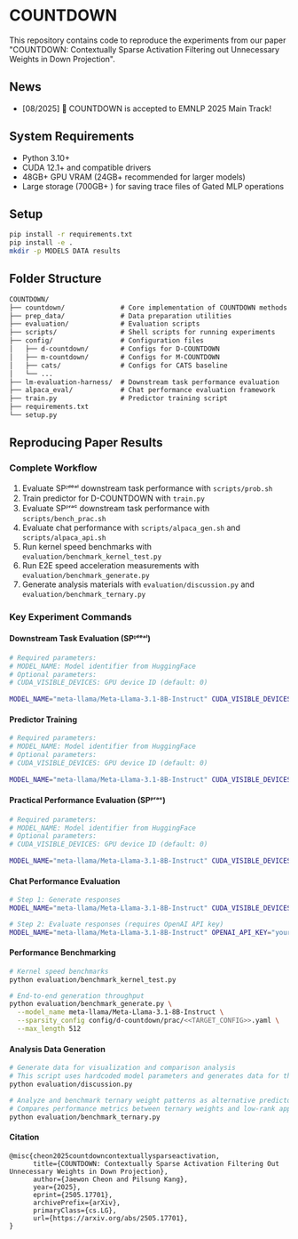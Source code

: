 # COUNTDOWN

This repository contains code to reproduce the experiments from our paper "COUNTDOWN: Contextually Sparse Activation Filtering out Unnecessary Weights in Down Projection".

## News
- [08/2025] 🚀 COUNTDOWN is accepted to EMNLP 2025 Main Track!

## System Requirements

- Python 3.10+
- CUDA 12.1+ and compatible drivers
- 48GB+ GPU VRAM (24GB+ recommended for larger models)
- Large storage (700GB+ ) for saving trace files of Gated MLP operations

## Setup

```bash
pip install -r requirements.txt
pip install -e .
mkdir -p MODELS DATA results
```

## Folder Structure

```html
COUNTDOWN/
├── countdown/              # Core implementation of COUNTDOWN methods
├── prep_data/              # Data preparation utilities
├── evaluation/             # Evaluation scripts
├── scripts/                # Shell scripts for running experiments
├── config/                 # Configuration files
│   ├── d-countdown/        # Configs for D-COUNTDOWN
│   ├── m-countdown/        # Configs for M-COUNTDOWN
│   ├── cats/               # Configs for CATS baseline
│   └── ...
├── lm-evaluation-harness/  # Downstream task performance evaluation
├── alpaca_eval/            # Chat performance evaluation framework
├── train.py                # Predictor training script
├── requirements.txt        
└── setup.py
```

## Reproducing Paper Results

### Complete Workflow

1. Evaluate SPᴵᵈᵉᵃˡ downstream task performance with `scripts/prob.sh`
2. Train predictor for D-COUNTDOWN with `train.py`
3. Evaluate SPᴾʳᵃᶜ downstream task performance with `scripts/bench_prac.sh`
4. Evaluate chat performance with `scripts/alpaca_gen.sh` and `scripts/alpaca_api.sh` 
5. Run kernel speed benchmarks with `evaluation/benchmark_kernel_test.py`
6. Run E2E speed acceleration measurements with `evaluation/benchmark_generate.py`
7. Generate analysis materials with `evaluation/discussion.py` and `evaluation/benchmark_ternary.py`

### Key Experiment Commands

#### Downstream Task Evaluation (SPᴵᵈᵉᵃˡ)

```bash
# Required parameters:
# MODEL_NAME: Model identifier from HuggingFace
# Optional parameters:
# CUDA_VISIBLE_DEVICES: GPU device ID (default: 0)
   
MODEL_NAME="meta-llama/Meta-Llama-3.1-8B-Instruct" CUDA_VISIBLE_DEVICES=0 bash ./scripts/prob.sh
```

#### Predictor Training

```bash
# Required parameters:
# MODEL_NAME: Model identifier from HuggingFace
# Optional parameters:
# CUDA_VISIBLE_DEVICES: GPU device ID (default: 0)
   
MODEL_NAME="meta-llama/Meta-Llama-3.1-8B-Instruct" CUDA_VISIBLE_DEVICES=0 bash ./scripts/train.sh
```

#### Practical Performance Evaluation (SPᴾʳᵃᶜ)

```bash
# Required parameters:
# MODEL_NAME: Model identifier from HuggingFace
# Optional parameters:
# CUDA_VISIBLE_DEVICES: GPU device ID (default: 0)
   
MODEL_NAME="meta-llama/Meta-Llama-3.1-8B-Instruct" CUDA_VISIBLE_DEVICES=0 bash ./scripts/bench_prac.sh
```

#### Chat Performance Evaluation

```bash
# Step 1: Generate responses
MODEL_NAME="meta-llama/Meta-Llama-3.1-8B-Instruct" CUDA_VISIBLE_DEVICES=0 bash ./scripts/alpaca_gen.sh

# Step 2: Evaluate responses (requires OpenAI API key)
MODEL_NAME="meta-llama/Meta-Llama-3.1-8B-Instruct" OPENAI_API_KEY="your_api_key" bash ./scripts/alpaca_api.sh
```

#### Performance Benchmarking

```bash
# Kernel speed benchmarks
python evaluation/benchmark_kernel_test.py

# End-to-end generation throughput
python evaluation/benchmark_generate.py \
  --model_name meta-llama/Meta-Llama-3.1-8B-Instruct \
  --sparsity_config config/d-countdown/prac/<<TARGET_CONFIG>>.yaml \
  --max_length 512
```

#### Analysis Data Generation

```bash
# Generate data for visualization and comparison analysis
# This script uses hardcoded model parameters and generates data for the CIF/CAF analysis
python evaluation/discussion.py

# Analyze and benchmark ternary weight patterns as alternative predictors
# Compares performance metrics between ternary weights and low-rank approximation
python evaluation/benchmark_ternary.py
```

#### Citation

```
@misc{cheon2025countdowncontextuallysparseactivation,
      title={COUNTDOWN: Contextually Sparse Activation Filtering Out Unnecessary Weights in Down Projection}, 
      author={Jaewon Cheon and Pilsung Kang},
      year={2025},
      eprint={2505.17701},
      archivePrefix={arXiv},
      primaryClass={cs.LG},
      url={https://arxiv.org/abs/2505.17701}, 
}
```
